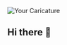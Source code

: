 
![Your Caricature](https://https://encrypted-tbn0.gstatic.com/images?q=tbn:ANd9GcQ_6sreA0DXMcDDkRZuQpwO3ncluU9_k1ETHw&s)

## Hi there 👋

<!--
**AbbasAlizada1380/AbbasAlizada1380** is a ✨ _special_ ✨ repository because its `README.md` (this file) appears on your GitHub profile.

Here are some ideas to get you started:

- 🔭 I’m currently working on ...
- 🌱 I’m currently learning ...
- 👯 I’m looking to collaborate on ...
- 🤔 I’m looking for help with ...
- 💬 Ask me about ...
- 📫 How to reach me: ...
- 😄 Pronouns: ...
- ⚡ Fun fact: ...
-->
